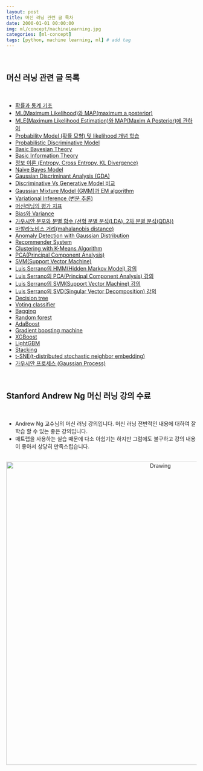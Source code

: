 ```yaml
---
layout: post
title: 머신 러닝 관련 글 목차
date: 2000-01-01 00:00:00
img: ml/concept/machineLearning.jpg
categories: [ml-concept] 
tags: [python, machine learning, ml] # add tag
---
```


<br>

## **머신 러닝 관련 글 목록**

<br>

- [확률과 통계 기초](https://gaussian37.github.io/ml-concept-basic_probability_statistics/)
- [ML(Maximum Likelihood)와 MAP(maximum a posterior)](https://gaussian37.github.io/ml-concept-mle-and-map/)
- [MLE(Maximum Likelihood Estimation)와 MAP(Maxim A Posterior)에 관하여](https://gaussian37.github.io/ml-concept-mlemap)
- [Probability Model (확률 모형) 및 likelihood 개념 학습](https://gaussian37.github.io/ml-concept-probability_model/)
- [Probabilistic Discriminative Model](https://gaussian37.github.io/ml-concept-probabilistic_discriminative_model/)
- [Basic Bayesian Theory](https://gaussian37.github.io/ml-concept-basic_bayesian_theory/)
- [Basic Information Theory](https://gaussian37.github.io/ml-concept-basic_information_theory/)
- [정보 이론 (Entropy, Cross Entropy, KL Divergence)](https://gaussian37.github.io/ml-concept-infomation_theory/)
- [Naive Bayes Model](https://gaussian37.github.io/ml-concept-naive_bayes_model/)
- [Gaussian Discriminant Analysis (GDA)](https://gaussian37.github.io/ml-concept_gda/)
- [Discriminative Vs Generative Model 비교](https://gaussian37.github.io/ml-concept-discriminative_generative_model)
- [Gaussian Mixture Model (GMM)과 EM algorithm](https://gaussian37.github.io/ml-concept-gmm_em_algorithm)
- [Variational Inference (변분 추론)](https://gaussian37.github.io/ml-concept-variational_inference)
- [머신러닝의 평가 지표](https://gaussian37.github.io/ml-concept-ml-evaluation/)    
- [Bias와 Variance](https://gaussian37.github.io/machine-learning-concept-bias_and_variance/)
- [가우시안 분포와 분별 함수 (선형 분별 분석(LDA), 2차 분별 분석(QDA))](https://gaussian37.github.io/ml-concept-gaussian_discriminant/)
- [마할라노비스 거리(mahalanobis distance)](https://gaussian37.github.io/ml-concept-mahalanobis_distance/)
- [Anomaly Detection with Gaussian Distribution](https://gaussian37.github.io/ml-concept-andrewng-anomalydetection/)
- [Recommender System](https://gaussian37.github.io/ml-concept-andrewng-recommender/)
- [Clustering with K-Means Algorithm](https://gaussian37.github.io/ml-concept-andrewng-kmeans/)
- [PCA(Principal Component Analysis)](https://gaussian37.github.io/ml-concept-andrewng-pca/)
- [SVM(Support Vector Machine)](https://gaussian37.github.io/ml-concept-andrewng-svm/)
- [Luis Serrano의 HMM(Hidden Markov Model) 강의](https://gaussian37.github.io/ml-concept-serrano_hmm/)
- [Luis Serrano의 PCA(Principal Component Analysis) 강의](https://gaussian37.github.io/ml-concept-serrano_pca/)
- [Luis Serrano의 SVM(Support Vector Machine) 강의]()
- [Luis Serrano의 SVD(Singular Vector Decomposition) 강의]()
- [Decision tree]()
- [Voting classifier]()
- [Bagging]()
- [Random forest]()
- [AdaBoost]()
- [Gradient boosting machine]()
- [XGBoost]()
- [LightGBM]()
- [Stacking]()
- [t-SNE(t-distributed stochastic neighbor embedding)](https://gaussian37.github.io/ml-concept-t_sne/)
- [가우시안 프로세스 (Gaussian Process)](https://gaussian37.github.io/ml-concept-gaussian_process/)

<br>

## **Stanford Andrew Ng 머신 러닝 강의 수료**

<br>

- Andrew Ng 교수님의 머신 러닝 강의입니다. 머신 러닝 전반적인 내용에 대하여 잘 학습 할 수 있는 좋은 강의입니다.
- 매트랩을 사용하는 실습 때문에 다소 아쉽기는 하지만 그럼에도 불구하고 강의 내용이 좋아서 상당히 만족스럽습니다.

<br>
<center><img src="../assets/img/certification/stanford_ml.png" alt="Drawing" style="width: 800px;"/></center>
<br>
